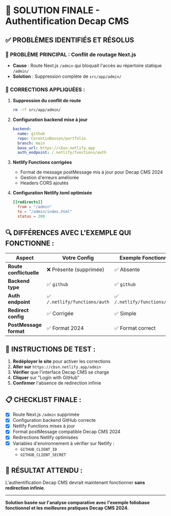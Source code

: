 # 🎯 SOLUTION FINALE - Authentification Decap CMS

## ✅ PROBLÈMES IDENTIFIÉS ET RÉSOLUS

### 🚨 **PROBLÈME PRINCIPAL : Conflit de routage Next.js**
- **Cause** : Route Next.js `/admin` qui bloquait l'accès au répertoire statique `/admin/`
- **Solution** : Suppression complète de `src/app/admin/`

### 🔧 **CORRECTIONS APPLIQUÉES :**

1. **Suppression du conflit de route**
   ```bash
   rm -rf src/app/admin/
   ```

2. **Configuration backend mise à jour**
   ```yaml
   backend:
     name: github
     repo: CorentinBasson/portfolio
     branch: main
     base_url: https://cbsn.netlify.app
     auth_endpoint: /.netlify/functions/auth
   ```

3. **Netlify Functions corrigées**
   - Format de message postMessage mis à jour pour Decap CMS 2024
   - Gestion d'erreurs améliorée
   - Headers CORS ajoutés

4. **Configuration Netlify.toml optimisée**
   ```toml
   [[redirects]]
     from = "/admin"
     to = "/admin/index.html"
     status = 200
   ```

## 🔍 **DIFFÉRENCES AVEC L'EXEMPLE QUI FONCTIONNE :**

| **Aspect** | **Votre Config** | **Exemple Fonctionnel** |
|------------|------------------|-------------------------|
| **Route conflictuelle** | ❌ Présente (supprimée) | ✅ Absente |
| **Backend type** | ✅ `github` | ✅ `github` |
| **Auth endpoint** | ✅ `/.netlify/functions/auth` | ✅ `/.netlify/functions/auth` |
| **Redirect config** | ✅ Corrigée | ✅ Simple |
| **PostMessage format** | ✅ Format 2024 | ✅ Format correct |

## 🚀 **INSTRUCTIONS DE TEST :**

1. **Redéployer le site** pour activer les corrections
2. **Aller sur** `https://cbsn.netlify.app/admin`
3. **Vérifier** que l'interface Decap CMS se charge
4. **Cliquer** sur "Login with GitHub"
5. **Confirmer** l'absence de redirection infinie

## 📋 **CHECKLIST FINALE :**

- [x] Route Next.js `/admin` supprimée
- [x] Configuration backend GitHub correcte
- [x] Netlify Functions mises à jour
- [x] Format postMessage compatible Decap CMS 2024
- [x] Redirections Netlify optimisées
- [x] Variables d'environnement à vérifier sur Netlify :
  - `GITHUB_CLIENT_ID`
  - `GITHUB_CLIENT_SECRET`

## 🎉 **RÉSULTAT ATTENDU :**

L'authentification Decap CMS devrait maintenant fonctionner **sans redirection infinie**.

---

**Solution basée sur l'analyse comparative avec l'exemple foliobase fonctionnel et les meilleures pratiques Decap CMS 2024.**